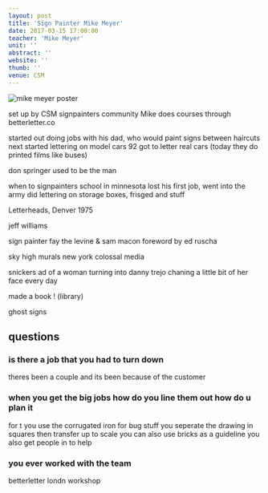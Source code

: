 ```yaml
---
layout: post
title: 'Sign Painter Mike Meyer'
date: 2017-03-15 17:00:00
teacher: 'Mike Meyer'
unit: ''
abstract: ''
website: ''
thumb: ''
venue: CSM
---
```


![mike meyer poster](/assets/notes/mm-poster.jpg)

set up by CSM signpainters community
Mike does courses through betterletter.co

started out doing jobs with his dad, who would paint signs between haircuts
next started lettering on model cars
92 got to letter real cars (today they do printed films like buses)

don springer used to be the man

when to signpainters school in minnesota
lost his first job, went into the army
did lettering on storage boxes, frisged and stuff

Letterheads, Denver 1975

jeff williams

sign painter
fay the levine & sam macon
foreword by ed ruscha

sky high murals new york
colossal media

snickers ad of a woman turning into danny trejo
chaning a little bit of her face every day

made a book ! (library)

ghost signs

## questions

### is there a job that you had to turn down

theres been a couple and its been because of the customer

### when you get the big jobs how do you line them out how do u plan it

for t you use the corrugated iron
for bug stuff you seperate the drawing in squares then transfer up to scale
you can also use bricks as a guideline
you also get people in to help

### you ever worked with the team

betterletter londn workshop
